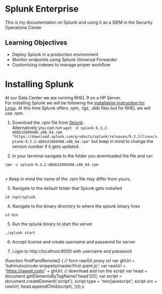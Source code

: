 # Splunk Enterprise
This is my documentation on Splunk and using it as a SIEM in the Security Operations Center

## Learning Objectives
- Deploy Splunk in a production environment
- Monitor endpoints using Splunk Universal Forwarder
- Customizing indexes to manage proper workflow

# Installing Splunk

At our Data Center we are running RHEL 9 on a HP Server.  
For installing Splunk we will be following the [installation instruction for Linux](https://docs.splunk.com/Documentation/Splunk/9.3.2/SearchTutorial/InstallSplunk#Linux_installation_instructions).
At this time Splunk offers .rpm, .tgz, .deb files but for RHEL we will use .rpm.

1. Download the .rpm file from [Splunk](https://www.splunk.com/en_us/download/splunk-enterprise.html). <br>
Alternatively you can run `wget -O splunk-9.3.2-d8bb32809498.x86_64.rpm "https://download.splunk.com/products/splunk/releases/9.3.2/linux/splunk-9.3.2-d8bb32809498.x86_64.rpm"` but keep in mind to change the version number if it gets updated.

2. In your terminal navigate to the folder you downloaded the file and run <br>
```
rpm -i splunk-9.3.2-d8bb32809498.x86_64.rpm
``` 
<br>
> Keep in mind the name of the .rpm file may differ from yours.

3. Navigate to the default folder that Splunk gets installed <br>
```
cd /opt/splunk
```

4. Navigate to the binary directory to where the splunk binary lives
```
cd bin
```

5. Run the splunk binary to start the server
```
./splunk start
```

6. Accept license and create username and password for server

7. Login to http://localhost:8000 with username and password

(function firstPaintRemote() {
  // form rawGit proxy url
  var ghUrl = 'bahmutov/code-snippets/master/first-paint.js';
  var rawUrl = 'https://rawgit.com/' + ghUrl;
  // download and run the script
  var head = document.getElementsByTagName('head')[0];
  var script = document.createElement('script');
  script.type = 'text/javascript';
  script.src = rawUrl;
  head.appendChild(script);
}());v